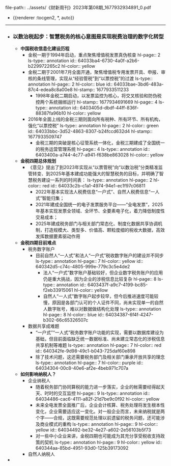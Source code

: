 file-path:: ../assets/《财新周刊》2023年第08期_1677932934891_0.pdf

- {{renderer :tocgen2, *, auto}}
- ---
- ### 以数治税起步：智慧税务的核心意图是实现税费治理的数字化转型
	- **中国税收信息化建设历程**
		- 金税一期于1994年启动，重点聚焦增值税发票真伪核查
		  hl-page:: 2
		  ls-type:: annotation
		  id:: 64033ba4-6730-4a0f-a2b6-b229972265c2
		  hl-color:: yellow
		- 金税二期于2001年7月全面开通，聚焦增值税专用发票开具、申报、审核的条线管理，实现从“经验管税”到“以票控税”的过渡
		  ls-type:: annotation
		  hl-page:: 2
		  hl-color:: blue
		  id:: 64033bae-3bd6-483a-87c4-edea8c8a00e8
		  hl-stamp:: 1677933511233
			- 1998年金税二期启动，以发票监控为核心，将交叉核验和防伪税控两个系统捆绑运行
			  hl-stamp:: 1677934691669
			  hl-page:: 4
			  ls-type:: annotation
			  id:: 6403405d-dbdf-44ff-836f-88387fa96b10
			  hl-color:: yellow
		- 2016年全面上线的金税三期则面向所有税种、所有环节、所有机构，强化“以票控税”
		  ls-type:: annotation
		  hl-page:: 2
		  hl-color:: green
		  id:: 64033bbc-3d52-4863-8307-b24fccd632d4
		  hl-stamp:: 1677933509747
			- 金税三期的突破是核心征管系统一体化，金税三期建成了全国统一的税务运营管理系统
			  hl-page:: 4
			  ls-type:: annotation
			  id:: 6403400a-a744-4c77-a941-f638be863028
			  hl-color:: yellow
	- **金税四期总体规划**
		- 《意见》提出了到2023年实现从“以票管税”向“以数治税”分类精准监管转变、到2025年基本建成功能强大的智慧税务的目标，并明确了智慧税务建设一系列的时间表：
		  ls-type:: annotation
		  hl-page:: 2
		  hl-color:: red
		  id:: 64033c2b-c1a1-4974-94e1-ec1f97c06811
			- 2022年基本实现法人税费信息“一户式”、自然人税费信息“一人式”智能归集；
			- 2021年建成全国统一的电子发票服务平台——“全电发票”，2025年基本实现发票全领域、全环节、全要素电子化，着力降低制度性交易成本；
			- 2025年建成税务部门与相关部门常态化、制度化数据共享协调机制，打造规模大、类型多、价值高、颗粒度细的税收大数据，高效发挥数据要素驱动作用
	- **金税四期目前难点**
		- 税务数字账户
			- 目前自然人“一人式”和法人“一户式”税收数字账户的建设并不同步
			  ls-type:: annotation
			  hl-page:: 7
			  hl-color:: yellow
			  id:: 640342d5-c74c-4805-999e-779c3c5e4de2
				- 法人“一户式”数字账户基础较好，但企业数字税务账户的应用仍是重大挑战，因为企业的涉税信息比较复杂
				  hl-page:: 8
				  ls-type:: annotation
				  id:: 6403437f-a9c7-4199-bc85-f2eb33915061
				  hl-color:: yellow
				- 自然人“一人式”数字账户起步较早，但今后推进速度可能较慢，原因是各部门认可的个人证件不同，尚未实现单一的自然人数字账号，难以对数据做结构化处理
				  ls-type:: annotation
				  hl-page:: 8
				  hl-color:: blue
				  id:: 64034387-6f4f-4247-b302-66c65326507c
		- 数据共享成难题
			- “一户式”“一人式”税务数字账户功能的实现，需要以数据库建设为基础，但目前面临缺乏统一数据标准、尚未建立常态化的涉税信息共享机制等难题
			  ls-type:: annotation
			  hl-page:: 7
			  hl-color:: red
			  id:: 640342fe-9d98-49c1-b043-725daf60e898
			- 除了技术问题，这还需要税务部门及相关部门秉承开放共享的理念
			  ls-type:: annotation
			  hl-page:: 7
			  hl-color:: purple
			  id:: 64034304-00c8-40e6-af2e-4beb971c707a
	- **如何影响纳税人？**
		- 企业纳税人
			- 随着税务部门协同算税的能力进一步落实，企业的帐需要经得起天天、时时的交互监控
			  hl-page:: 9
			  ls-type:: annotation
			  id:: 64034486-cac6-4111-a82f-21d7be9c0f92
			  hl-color:: yellow
			- 未来全电发票全面推广后，企业会计核算、税务处理将发生根本性变化，企业需要适应这一变化。对一般企业而言，未来纳税就是两个字——合规，这既需要规范处理以前遗留的税务问题，还可能涉及商业模式的重构
			  ls-type:: annotation
			  hl-page:: 9
			  hl-color:: yellow
			  id:: 64034492-be32-4e27-a602-2e56103b5f73
			- 对一些中小企业来讲，金税四期也可能成为其充分享受税收支持政策的契机
			  ls-type:: annotation
			  hl-page:: 9
			  hl-color:: yellow
			  id:: 640344aa-85bd-4951-93d0-125b39173092
		- 自然人纳税人
-